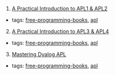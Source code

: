 1. [A Practical Introduction to APL1 & APL2](http://aplwiki.com/BooksAndPublications#A_Practical_Introduction_to_APL1_.26_APL2)
  * tags: [free-programming-books](tags/free-programming-books.md), [apl](tags/apl.md)
2. [A Practical Introduction to APL3 & APL4](http://aplwiki.com/BooksAndPublications#A_Practical_Introduction_to_APL3_.26_APL4)
  * tags: [free-programming-books](tags/free-programming-books.md), [apl](tags/apl.md)
3. [Mastering Dyalog APL](http://www.dyalog.com/mastering-dyalog-apl.htm)
  * tags: [free-programming-books](tags/free-programming-books.md), [apl](tags/apl.md)
